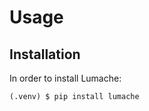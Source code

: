 # Usage

## Installation

In order to install Lumache:

```console
(.venv) $ pip install lumache
```